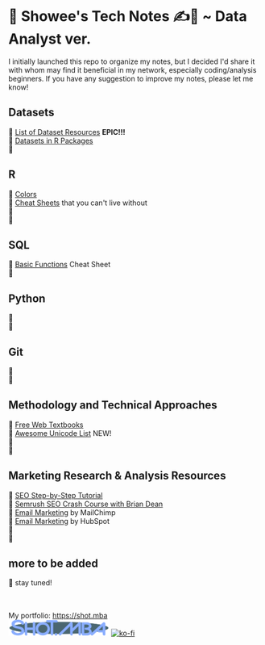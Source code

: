 # 💎 Showee's Tech Notes ✍️🔖 ~ Data Analyst ver.
I initially launched this repo to organize my notes, but I decided I'd share it with whom may find it beneficial in my network, especially coding/analysis beginners.  If you have any suggestion to improve my notes, please let me know! 

## Datasets
📌 [List of Dataset Resources](https://github.com/ShokoLocoMocco/tech-notes/blob/gh-pages/datasets.md) **EPIC!!!**<br>
📌 [Datasets in R Packages](https://github.com/ShokoLocoMocco/tech-notes/blob/gh-pages/R/datasets.md#datasets)<br>
📌 <br>

## R

📌 [Colors](https://github.com/ShokoLocoMocco/tech-notes/blob/gh-pages/R/colors.md#r-colors-) <br>
📌 [Cheat Sheets](https://github.com/rstudio/cheatsheets) that you can't live without <br>
📌 <br>
📌 <br>

## SQL
📌 [Basic Functions](https://github.com/ShokoLocoMocco/ds-cheatsheets/blob/master/SQL/SQL-cheat-sheet.pdf) Cheat Sheet<br>
📌 <br>

## Python
📌 <br>
📌 <br>

## Git
📌 <br>
📌 <br>


## Methodology and Technical Approaches
📌 [Free Web Textbooks](https://shokolocomocco.github.io/tech-notes/resources/text) <br>
📌 [Awesome Unicode List](https://github.com/ShokoLocoMocco/tech-notes/blob/6e2a04ea7734b28be7acb2bd84336d31eff59f6c/resources/unicodelist.md) NEW! <br>
📌 <br>
📌 <br>


## Marketing Research & Analysis Resources
📌 [SEO Step-by-Step Tutorial](https://blog.hubspot.com/blog/tabid/6307/bid/1436/shortest-tutorial-ever-on-seo-search-engine-optimization.aspx)<br>
📌 [Semrush SEO Crash Course with Brian Dean](https://www.semrush.com/academy/courses/semrush-seo-crash-course-with-brian-dean/lessons/lesson-1/)<br>
📌 [Email Marketing](https://mailchimp.com/resources/email/) by MailChimp<br>
📌 [Email Marketing](https://mailchimp.com/resources/email/) by HubSpot<br>
📌 <br>
📌 <br>

## more to be added
📌 stay tuned! <br>
<br>
<br>

My portfolio: 
https://shot.mba<br>
<a href = "https://shot.mba" target = "_blank"><img src = "https://raw.githubusercontent.com/ShokoLocoMocco/ShokoLocoMocco/main/shot.mba_logo.png" width=200></a>
[![ko-fi](https://ko-fi.com/img/githubbutton_sm.svg)](https://ko-fi.com/X8X1JG8LF)

